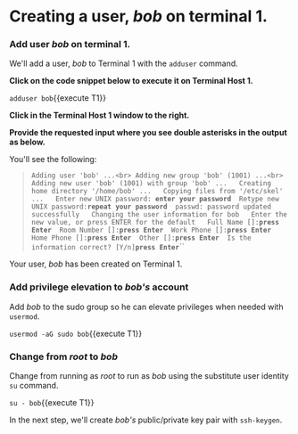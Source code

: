 # Creating a user, _bob_ on terminal 1.

### Add user _bob_ on terminal 1.

We'll add a user, _bob_ to Terminal 1 with the `adduser` command.

**Click on the code snippet below to execute it on Terminal Host 1.**

`adduser bob`{{execute T1}}

**Click in the Terminal Host 1 window to the right.**

**Provide the requested input where you see double asterisks in the output as below.**

You'll see the following:

>`Adding user 'bob' ...<br>
Adding new group 'bob' (1001) ...<br>
Adding new user 'bob' (1001) with group 'bob' ...  
Creating home directory '/home/bob' ...  
Copying files from '/etc/skel' ...  
Enter new UNIX password: `**`enter your password`**`  
Retype new UNIX password: `**`repeat your password`**`  
passwd: password updated successfully  
Changing the user information for bob  
Enter the new value, or press ENTER for the default  
>        Full Name []: `**`press Enter`**`  
>        Room Number []: `**`press Enter`**`  
>        Work Phone []: `**`press Enter`**`  
>        Home Phone []: `**`press Enter`**`  
>        Other []: `**`press Enter`**`  
Is the information correct? [Y/n] `**`press Enter`**``  

Your user, _bob_ has been created on Terminal 1.

### Add privilege elevation to _bob's_ account

Add _bob_ to the sudo group so he can elevate privileges when needed with `usermod`.

`usermod -aG sudo bob`{{execute T1}}

### Change from _root_ to _bob_

Change from running as _root_ to run as _bob_ using the substitute user identity `su` command.

`su - bob`{{execute T1}}

In the next step, we'll create _bob's_ public/private key pair with `ssh-keygen`.
